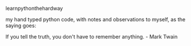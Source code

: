learnpythonthehardway

my hand typed python code, with notes and observations to myself, as the saying goes:

If you tell the truth, you don't have to remember anything. - Mark Twain
